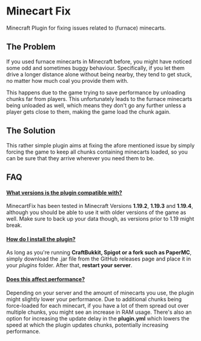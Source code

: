 # Minecart Fix
Minecraft Plugin for fixing issues related to (furnace) minecarts.

## The Problem
If you used furnace minecarts in Minecraft before, you might have noticed some odd and sometimes buggy behaviour. Specifically, 
if you let them drive a longer distance alone without being nearby, they tend to get stuck, 
no matter how much coal you provide them with.

This happens due to the game trying to save performance by unloading chunks far from players. This unfortunately leads to the furnace minecarts being unloaded as well,
which means they don't go any further unless a player gets close to them, making the game load the chunk again.

## The Solution
This rather simple plugin aims at fixing the afore mentioned issue by simply forcing the game to keep all chunks containing minecarts loaded, so you
can be sure that they arrive wherever you need them to be.



## FAQ
#### <ins>What versions is the plugin compatible with?</ins>
MinecartFix has been tested in Minecraft Versions **1.19.2**, **1.19.3** and **1.19.4**, although you should be able to use it with older versions of the game as well.
Make sure to back up your data though, as versions prior to 1.19 might break.

#### <ins>How do I install the plugin?</ins>
As long as you're running **CraftBukkit, Spigot or a fork such as PaperMC**, simply download the .jar file from the GitHub releases page and place it in your *plugins*
folder. After that, **restart your server**.

#### <ins>Does this affect performance?</ins>
Depending on your server and the amount of minecarts you use, the plugin might slightly lower your performance. Due to additional chunks being force-loaded for each
minecart, if you have a lot of them spread out over multiple chunks, you might see an increase in RAM usage. There's also an option for increasing the update delay
in the **plugin.yml** which lowers the speed at which the plugin updates chunks, potentially increasing performance.
